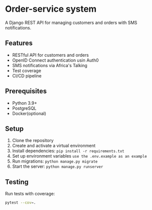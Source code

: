 # Order-service system

A Django REST API for managing customers and orders with SMS notifications.

## Features

- RESTful API for customers and orders
- OpenID Connect authentication usin Auth0
- SMS notifications via Africa's Talking
- Test coverage
- CI/CD pipeline

## Prerequisites

- Python 3.9+
- PostgreSQL
- Docker(optional)

## Setup

1. Clone the repository
2. Create and activate a virtual environment
3. Install dependencies: `pip install -r requirements.txt`
4. Set up environment variables `use the .env.example as an example`
5. Run migrations: `python manage.py migrate`
6. Start the server: `python manage.py runserver`

## Testing

Run tests with coverage:
```bash
pytest --cov=.
